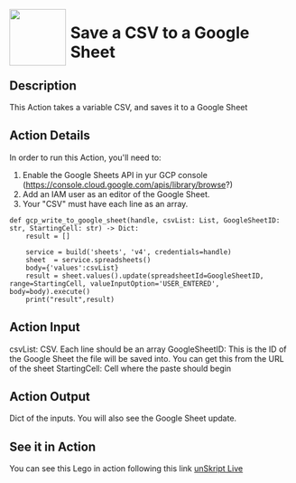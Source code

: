[<img align="left" src="https://unskript.com/assets/favicon.png" width="100" height="100" style="padding-right: 5px">](https://unskript.com/assets/favicon.png) 
<h1>Save a CSV to a Google Sheet</h1>

## Description
This Action takes a variable CSV, and saves it to a Google Sheet

## Action Details

In order to run this Action, you'll need to:

1. Enable the Google Sheets API in yur GCP console (https://console.cloud.google.com/apis/library/browse?)
2. Add an IAM user as an editor of the Google Sheet.
3. Your "CSV" must have each line as an array.

```
def gcp_write_to_google_sheet(handle, csvList: List, GoogleSheetID: str, StartingCell: str) -> Dict:
    result = []

    service = build('sheets', 'v4', credentials=handle)
    sheet  = service.spreadsheets()
    body={'values':csvList}
    result = sheet.values().update(spreadsheetId=GoogleSheetID, range=StartingCell, valueInputOption='USER_ENTERED', body=body).execute()
    print("result",result)
   ```


## Action Input
csvList: CSV. Each line should be an array
GoogleSheetID: This is the ID of the Google Sheet the file will be saved into. You can get this from the URL of the sheet
StartingCell: Cell where the paste should begin


## Action Output
Dict of the inputs.  You will also see the Google Sheet update.

## See it in Action

You can see this Lego in action following this link [unSkript Live](https://us.app.unskript.io)